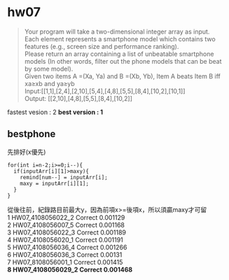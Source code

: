 # hw07
>Your program will take a two-dimensional integer array as input.   
>Each element represents a smartphone model which contains two features (e.g., screen size and performance ranking).  
>Please return an array containing a list of unbeatable smartphone models (In other words, filter out the phone models that can be beat by some model).  
>Given two items A =(Xa, Ya) and B =(Xb, Yb), Item A beats Item B iff xa≥xb and ya≥yb  
>Input:[[1,1],[2,4],[2,10],[5,4],[4,8],[5,5],[8,4],[10,2],[10,1]]  
>Output: [[2,10],[4,8],[5,5],[8,4],[10,2]]  

fastest vesion : 2
**best version : 1**
## bestphone  
先排好(x優先)
```
for(int i=n-2;i>=0;i--){
  if(inputArr[i][1]>maxy){
    remind[num--] = inputArr[i];
    maxy = inputArr[i][1];
  }
}
```
從後往前，紀錄路目前最大y，因為前項x>=後項x，所以須贏maxy才可留  
1	HW07_4108056022_2	Correct	0.001129  
2	HW07_4108056007_5	Correct	0.001168  
3	HW07_4108056022_3	Correct	0.001189  
4	HW07_4108056020_1	Correct	0.001191  
5	HW07_4108056036_4	Correct	0.001266  
6	HW07_4108056036_3	Correct	0.00131  
7	HW07_8108056001_1	Correct	0.001415  
**8	HW07_4108056029_2	Correct	0.001468**  

